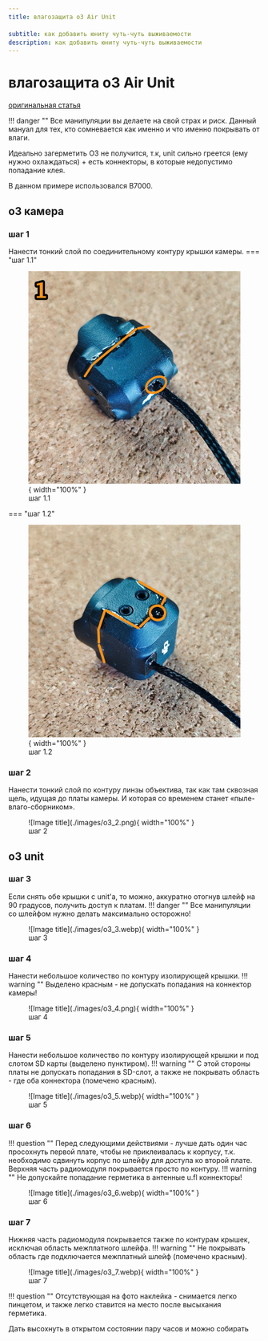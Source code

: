 ```yaml
---
title: влагозащита o3 Air Unit

subtitle: как добавить юниту чуть-чуть выживаемости
description: как добавить юниту чуть-чуть выживаемости
---
```


# влагозащита o3 Air Unit
<a href="https://t.me/shtarkfpv/64" target="_blank">оригинальная статья</a>

!!! danger ""
    Все манипуляции вы делаете на свой страх и риск. Данный мануал для тех, кто сомневается как именно и что именно покрывать от влаги.

Идеально загерметить О3 не получится, т.к, unit сильно греется (ему нужно охлаждаться) + есть коннекторы, в которые недопустимо попадание клея.

В данном примере использовался B7000.

## o3 камера

### шаг 1
Нанести тонкий слой по соединительному контуру крышки камеры.
=== "шаг 1.1"
    <figure markdown="span">
        ![Image title](./images/o3_1_1.webp){ width="100%" }
        <figcaption>шаг 1.1</figcaption>
    </figure>
=== "шаг 1.2"
    <figure markdown="span">
        ![Image title](./images/o3_1_2.png){ width="100%" }
        <figcaption>шаг 1.2</figcaption>
    </figure>
### шаг 2
Нанести тонкий слой по контуру линзы объектива, так как там сквозная щель, идущая до платы камеры. И которая со временем станет «пыле-влаго-сборником».
<figure markdown="span">
    ![Image title](./images/o3_2.png){ width="100%" }
    <figcaption>шаг 2</figcaption>
</figure>

## o3 unit
### шаг 3
Если снять обе крышки с unit'a, то можно, аккуратно отогнув шлейф на 90 градусов, получить доступ к платам.
!!! danger ""
    Все манипуляции со шлейфом нужно делать максимально осторожно!
<figure markdown="span">
    ![Image title](./images/o3_3.webp){ width="100%" }
    <figcaption>шаг 3</figcaption>
</figure>

### шаг 4
Нанести небольшое количество по контуру изолирующей крышки.
!!! warning ""
    Выделено красным - не допускать попадания на коннектор камеры!
<figure markdown="span">
    ![Image title](./images/o3_4.png){ width="100%" }
    <figcaption>шаг 4</figcaption>
</figure>

### шаг 5
Нанести небольшое количество по контуру изолирующей крышки и под слотом SD карты (выделено пунктиром).
!!! warning ""
    С этой стороны платы не допускать попадания в SD-слот, а также не покрывать область - где оба коннектора (помечено красным).
<figure markdown="span">
    ![Image title](./images/o3_5.webp){ width="100%" }
    <figcaption>шаг 5</figcaption>
</figure>

### шаг 6
!!! question ""
    Перед следующими действиями - лучше дать один час просохнуть первой плате, чтобы не приклеивалась к корпусу, т.к. необходимо сдвинуть корпус по шлейфу для доступа ко второй плате.
Верхняя часть радиомодуля покрывается просто по контуру.
!!! warning ""
    Не допускайте попадание герметика в антенные u.fl коннекторы!
<figure markdown="span">
    ![Image title](./images/o3_6.webp){ width="100%" }
    <figcaption>шаг 6</figcaption>
</figure>

### шаг 7
Нижняя часть радиомодуля покрывается также по контурам крышек, исключая область межплатного шлейфа.
!!! warning ""
    Не покрывать область где подключается межплатный шлейф (помечено красным).
<figure markdown="span">
    ![Image title](./images/o3_7.webp){ width="100%" }
    <figcaption>шаг 7</figcaption>
</figure>

!!! question ""
    Отсутствующая на фото наклейка - снимается легко пинцетом, и также легко ставится на место после высыхания герметика.

Дать высохнуть в открытом состоянии пару часов и можно собирать